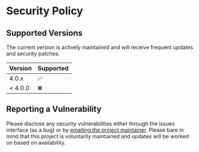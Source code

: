 # Security Policy

## Supported Versions

The current version is actively maintained and will receive frequent updates and security patches.

| Version | Supported          |
| ------- | ------------------ |
| 4.0.x   | :white_check_mark: |
| < 4.0.0 | :x:                |

## Reporting a Vulnerability

Please disclose any security vulnerabilities either through the issues interface (as a bug) or by [emailing the project maintainer](https://jamesiv.es). Please bare in mind that this project is voluntarily maintained and updates will be worked on based on availability.
